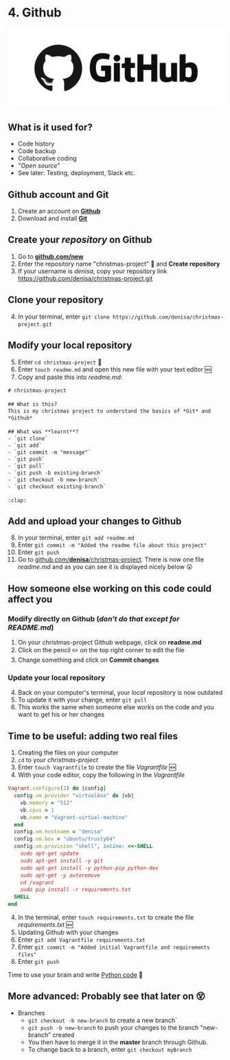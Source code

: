 # 4. Github

[![Github][github_image]][github_link]

## What is it used for?
- Code history
- Code backup
- Collaborative coding
- "*Open source*"
- See later: Testing, deployment, Slack etc.

## Github account and Git
1. Create an account on [**Github**][github_link]
2. Download and install [**Git**][git_link]

## Create your *repository* on Github
1. Go to [**github.com/new**](https://www.github.com/new)
2. Enter the repository name "christmas-project" :santa: and **Create repository**
3. If your username is *denisa*, copy your repository link https://github.com/denisa/christmas-project.git

## **Clone** your repository
4. In your terminal, enter `git clone https://github.com/denisa/christmas-project.git`

## Modify your **local** repository
5. Enter `cd christmas-project` :open_file_folder:
6. Enter `touch readme.md` and open this new file with your text editor :new:
7. Copy and paste this into *readme.md*:
```
# christmas-project

## What is this?
This is my christmas project to understand the basics of *Git* and *Github*

## What was **learnt**?
- `git clone`
- `git add`
- `git commit -m "message"`
- `git push`
- `git pull`
- `git push -b existing-branch`
- `git checkout -b new-branch`
- `git checkout existing-branch`

:clap:
```

## Add and upload your changes to Github
8. In your terminal, enter `git add readme.md`
9. Enter `git commit -m "Added the readme file about this project"`
10. Enter `git push`
11. Go to [github.com/**denisa**/christmas-project](https://www.github.com/denisa/christmas-project). 
    There is now one file *readme.md* and as you can see it is displayed nicely below :open_mouth:

## How someone else working on this code could affect you
### Modify directly on Github (*don't do that except for README.md*)
1. On your christmas-project Github webpage, click on **readme.md**
2. Click on the pencil :pencil2: on the top right corner to edit the file
3. Change something and click on **Commit changes**

### Update your local repository
4. Back on your computer's terminal, your *local* repository is now outdated
5. To update it with your change, enter `git pull`
6. This works the same when someone else works on the code and you want to get his or her changes

## Time to be useful: adding two real files
1. Creating the files on your computer
  1. `cd` to your *christmas-project*
  2. Enter `touch Vagrantfile` to create the file *Vagrantfile* :new:
  3. With your code editor, copy the following in the *Vagrantfile*
  ```ruby
  Vagrant.configure(2) do |config|
    config.vm.provider "virtualbox" do |vb|
      vb.memory = "512"
      vb.cpus = 1
      vb.name = "Vagrant-virtual-machine"
    end
    config.vm.hostname = "denisa"
    config.vm.box = "ubuntu/trusty64"
    config.vm.provision "shell", inline: <<-SHELL
      sudo apt-get update
      sudo apt-get install -y git 
      sudo apt-get install -y python-pip python-dev
      sudo apt-get -y autoremove
      cd /vagrant
      sudo pip install -r requirements.txt  
    SHELL
  end
  ```
  4. In the terminal, enter `touch requirements.txt` to create the file *requirements.txt* :new:
2. Updating Github with your changes
  1. Enter `git add Vagrantfile requirements.txt`
  2. Enter `git commit -m "Added initial Vagrantfile and requirements files"`
  3. Enter `git push`
  

Time to use your brain and write [Python code][lesson_05] :snake:
  
## More advanced: Probably see that later on :dizzy_face:
- Branches
  - `git checkout -b new-branch` to create a new branch`
  - `git push -b new-branch` to push your changes to the branch "new-branch" created
  - You then have to merge it in the **master** branch through Github.
  - To change back to a branch, enter `git checkout myBranch`
  
[github_image]: /internals/icons/github.png
[github_link]: https://www.github.com/join
[git_link]: https://www.git-scm.com/downloads
[lesson_05]: /05.%20Python